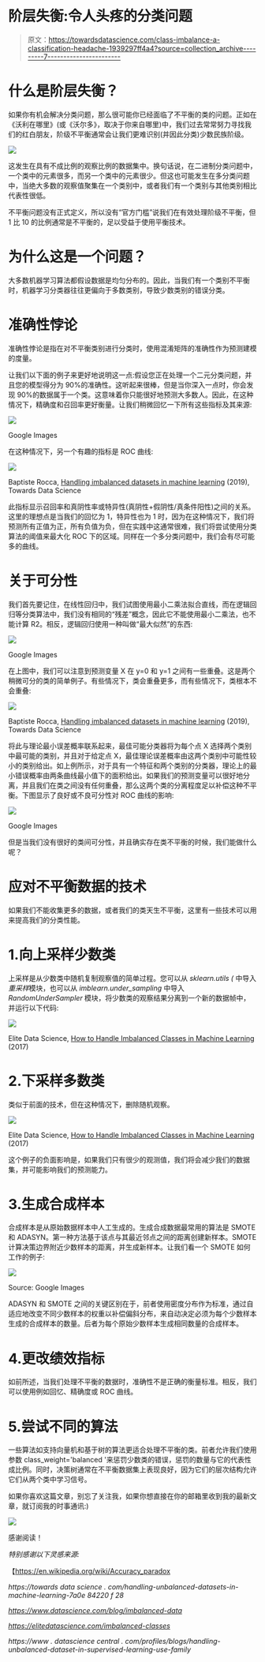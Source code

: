 # 阶层失衡:令人头疼的分类问题

> 原文：<https://towardsdatascience.com/class-imbalance-a-classification-headache-1939297ff4a4?source=collection_archive---------7----------------------->

# 什么是阶层失衡？

如果你有机会解决分类问题，那么很可能你已经面临了不平衡的类的问题。正如在《沃利在哪里》(或《沃尔多》，取决于你来自哪里)中，我们过去常常努力寻找我们的红白朋友，阶级不平衡通常会让我们更难识别(并因此分类)少数民族阶级。

![](img/52d32ba557c01a071b063825430b25aa.png)

这发生在具有不成比例的观察比例的数据集中。换句话说，在二进制分类问题中，一个类中的元素很多，而另一个类中的元素很少。但这也可能发生在多分类问题中，当绝大多数的观察值聚集在一个类别中，或者我们有一个类别与其他类别相比代表性很低。

不平衡问题没有正式定义，所以没有“官方门槛”说我们在有效处理阶级不平衡，但 1 比 10 的比例通常是不平衡的，足以受益于使用平衡技术。

# 为什么这是一个问题？

大多数机器学习算法都假设数据是均匀分布的。因此，当我们有一个类别不平衡时，机器学习分类器往往更偏向于多数类别，导致少数类别的错误分类。

# 准确性悖论

准确性悖论是指在对不平衡类别进行分类时，使用混淆矩阵的准确性作为预测建模的度量。

让我们以下面的例子来更好地说明这一点:假设您正在处理一个二元分类问题，并且您的模型得分为 90%的准确性。这听起来很棒，但是当你深入一点时，你会发现 90%的数据属于一个类。这意味着你只能很好地预测大多数人。因此，在这种情况下，精确度和召回率更好衡量。让我们稍微回忆一下所有这些指标及其来源:

![](img/a7bea4c259c85bdfab1b3d6ea42f352e.png)

Google Images

在这种情况下，另一个有趣的指标是 ROC 曲线:

![](img/63ac04bfe3593d1cb6447e0ed9e19c56.png)

Baptiste Rocca, [Handling imbalanced datasets in machine learning](/handling-imbalanced-datasets-in-machine-learning-7a0e84220f28) (2019), Towards Data Science

此指标显示召回率和真阴性率或特异性(真阴性+假阴性/真条件阳性)之间的关系。这里的理想点是当我们的回忆为 1，特异性也为 1 时，因为在这种情况下，我们将预测所有正值为正，所有负值为负，但在实践中这通常很难，我们将尝试使用分类算法的阈值来最大化 ROC 下的区域。同样在一个多分类问题中，我们会有尽可能多的曲线。

# 关于可分性

我们首先要记住，在线性回归中，我们试图使用最小二乘法拟合直线，而在逻辑回归等分类算法中，我们没有相同的“残差”概念，因此它不能使用最小二乘法，也不能计算 R2。相反，逻辑回归使用一种叫做“最大似然”的东西:

![](img/2e8cf72f1c7e8d65586b63f6165134ea.png)

Google Images

在上图中，我们可以注意到预测变量 X 在 y=0 和 y=1 之间有一些重叠。这是两个稍微可分的类的简单例子。有些情况下，类会重叠更多，而有些情况下，类根本不会重叠:

![](img/b1de1ca80bc8da92786e691cb2699b4a.png)

Baptiste Rocca, [Handling imbalanced datasets in machine learning](/handling-imbalanced-datasets-in-machine-learning-7a0e84220f28) (2019), Towards Data Science

将此与理论最小误差概率联系起来，最佳可能分类器将为每个点 X 选择两个类别中最可能的类别，并且对于给定点 X，最佳理论误差概率由这两个类别中可能性较小的类别给出。如上例所示，对于具有一个特征和两个类别的分类器，理论上的最小错误概率由两条曲线最小值下的面积给出。如果我们的预测变量可以很好地分离，并且我们在类之间没有任何重叠，那么这两个类的分离程度足以补偿这种不平衡。下图显示了良好或不良可分性对 ROC 曲线的影响:

![](img/481e0d3cbd50930156af3a4597767ca6.png)

Google Images

但是当我们没有很好的类间可分性，并且确实存在类不平衡的时候，我们能做什么呢？

# 应对不平衡数据的技术

如果我们不能收集更多的数据，或者我们的类天生不平衡，这里有一些技术可以用来提高我们的分类性能。

# 1.向上采样少数类

上采样是从少数类中随机复制观察值的简单过程。您可以从 *sklearn.utils (* 中导入*重采样*模块，也可以从 *imblearn.under_sampling* 中导入 *RandomUnderSampler* 模块，将少数类的观察结果分离到一个新的数据帧中，并运行以下代码:

![](img/1710613dceae5642d934af835ea12e78.png)

Elite Data Science, [How to Handle Imbalanced Classes in Machine Learning](https://elitedatascience.com/imbalanced-classes) (2017)

# 2.下采样多数类

类似于前面的技术，但在这种情况下，删除随机观察。

![](img/363df9498c0ab6021e97ef259a9b9d86.png)

Elite Data Science, [How to Handle Imbalanced Classes in Machine Learning](https://elitedatascience.com/imbalanced-classes) (2017)

这个例子的负面影响是，如果我们只有很少的观测值，我们将会减少我们的数据集，并可能影响我们的预测能力。

# 3.生成合成样本

合成样本是从原始数据样本中人工生成的。生成合成数据最常用的算法是 SMOTE 和 ADASYN。第一种方法基于该点与其最近邻点之间的距离创建新样本。SMOTE 计算决策边界附近少数样本的距离，并生成新样本。让我们看一个 SMOTE 如何工作的例子:

![](img/b1e01440bcccf98a4910472a834519e9.png)

Source: Google Images

ADASYN 和 SMOTE 之间的关键区别在于，前者使用密度分布作为标准，通过自适应地改变不同少数样本的权重以补偿偏斜分布，来自动决定必须为每个少数样本生成的合成样本的数量。后者为每个原始少数样本生成相同数量的合成样本。

# 4.更改绩效指标

如前所述，当我们处理不平衡的数据时，准确性不是正确的衡量标准。相反，我们可以使用例如回忆、精确度或 ROC 曲线。

# 5.尝试不同的算法

一些算法如支持向量机和基于树的算法更适合处理不平衡的类。前者允许我们使用参数 class_weight='balanced '来惩罚少数类的错误，惩罚的数量与它的代表性成比例。同时，决策树通常在不平衡数据集上表现良好，因为它们的层次结构允许它们从两个类中学习信号。

如果你喜欢这篇文章，别忘了关注我，如果你想直接在你的邮箱里收到我的最新文章，就订阅我的时事通讯:)

[![](img/d4f959281d0a4358adc1c1b726954de9.png)](https://gmail.us3.list-manage.com/subscribe?u=8190cded0d5e26657d9bc54d7&id=3e942158a2)

感谢阅读！

*特别感谢以下灵感来源:*

【https://en.wikipedia.org/wiki/Accuracy_paradox 

*https://towards data science . com/handling-unbalanced-datasets-in-machine-learning-7a0e 84220 f 28*

*https://www.datascience.com/blog/imbalanced-data*

*https://elitedatascience.com/imbalanced-classes*

*https://www . datascience central . com/profiles/blogs/handling-unbalanced-dataset-in-supervised-learning-use-family*